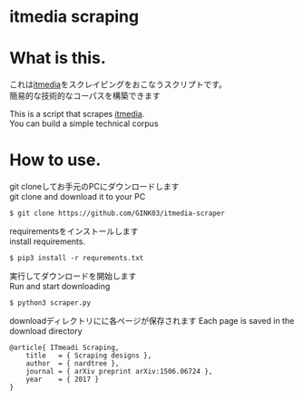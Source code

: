 # itmedia scraping

# What is this.
 これは[itmedia](http://www.itmedia.co.jp/)をスクレイピングをおこなうスクリプトです。  
 簡易的な技術的なコーパスを構築できます　
 
 This is a script that scrapes [itmedia](http://www.itmedia.co.jp/).  
 You can build a simple technical corpus  

# How to use.
git cloneしてお手元のPCにダウンロードします  
git clone and download it to your PC  

```console
$ git clone https://github.com/GINK03/itmedia-scraper
```

requirementsをインストールします  
install requirements.  
```console
$ pip3 install -r requrements.txt
```

実行してダウンロードを開始します  
Run and start downloading
```console
$ python3 scraper.py
```

downloadディレクトリにに各ページが保存されます
Each page is saved in the download directory

```console
@article{ ITmeadi Scraping,
    title   = { Scraping designs },
    author  = { nardtree },
    journal = { arXiv preprint arXiv:1506.06724 },
    year    = { 2017 }
}
```
